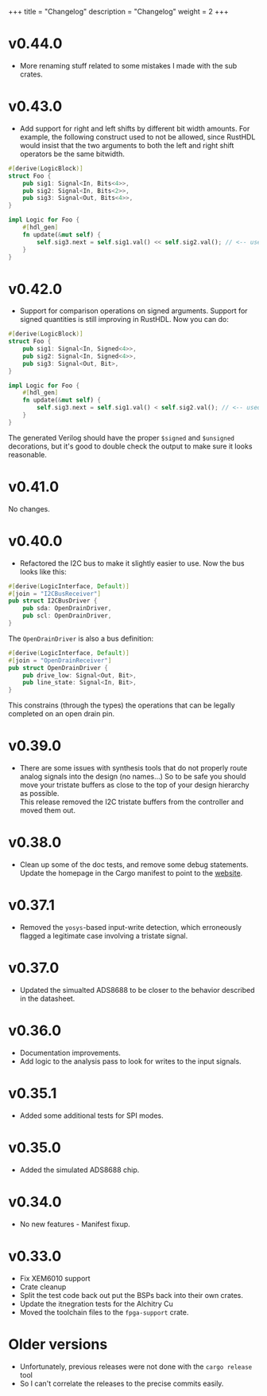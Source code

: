 +++
title = "Changelog"
description = "Changelog"
weight = 2
+++

# v0.44.0

- More renaming stuff related to some mistakes I made with the sub crates.


# v0.43.0

- Add support for right and left shifts by different bit width amounts.  For example,
the following construct used to not be allowed, since RustHDL would insist that the
two arguments to both the left and right shift operators be the same bitwidth.

```rust
#[derive(LogicBlock)]
struct Foo {
    pub sig1: Signal<In, Bits<4>>,
    pub sig2: Signal<In, Bits<2>>,
    pub sig3: Signal<Out, Bits<4>>,
}

impl Logic for Foo {
    #[hdl_gen]
    fn update(&mut self) {
        self.sig3.next = self.sig1.val() << self.sig2.val(); // <-- used to require a bitcast - now it doesn't
    }
}
```

# v0.42.0

- Support for comparison operations on signed arguments.  Support for signed quantities is
still improving in RustHDL.  Now you can do:

```rust
#[derive(LogicBlock)]
struct Foo {
    pub sig1: Signal<In, Signed<4>>,
    pub sig2: Signal<In, Signed<4>>,
    pub sig3: Signal<Out, Bit>,
}

impl Logic for Foo {
    #[hdl_gen]
    fn update(&mut self) {
        self.sig3.next = self.sig1.val() < self.sig2.val(); // <-- used to not work at all.  Now it works
    }
}
```

The generated Verilog should have the proper `$signed` and `$unsigned` decorations, but it's good to double
check the output to make sure it looks reasonable.

# v0.41.0

No changes.

# v0.40.0

- Refactored the I2C bus to make it slightly easier to use.  Now the bus looks like this:

```rust
#[derive(LogicInterface, Default)]
#[join = "I2CBusReceiver"]
pub struct I2CBusDriver {
    pub sda: OpenDrainDriver,
    pub scl: OpenDrainDriver,
}
```

The `OpenDrainDriver` is also a bus definition:

```rust
#[derive(LogicInterface, Default)]
#[join = "OpenDrainReceiver"]
pub struct OpenDrainDriver {
    pub drive_low: Signal<Out, Bit>,
    pub line_state: Signal<In, Bit>,
}
```

This constrains (through the types) the operations that can be legally completed on an open drain pin.

# v0.39.0

- There are some issues with synthesis tools that do not properly route analog signals into the design (no names...)
So to be safe you should move your tristate buffers as close to the top of your design hierarchy as possible.  
This release removed the I2C tristate buffers from the controller and moved them out.

# v0.38.0

- Clean up some of the doc tests, and remove some debug statements.  Update the homepage in the Cargo manifest to 
point to the [website](https://www.rust-hdl.org).

# v0.37.1

- Removed the `yosys`-based input-write detection, which erroneously flagged a legitimate case
involving a tristate signal.

# v0.37.0

- Updated the simualted ADS8688 to be closer to the behavior described in the datasheet.

# v0.36.0

- Documentation improvements.
- Add logic to the analysis pass to look for writes to the input signals.

# v0.35.1

- Added some additional tests for SPI modes.

# v0.35.0

- Added the simulated ADS8688 chip.

# v0.34.0

- No new features - Manifest fixup.

# v0.33.0

- Fix XEM6010 support
- Crate cleanup
- Split the test code back out put the BSPs back into their own crates.
- Update the itnegration tests for the Alchitry Cu
- Moved the toolchain files to the `fpga-support` crate.

# Older versions

- Unfortunately, previous releases were not done with the `cargo release` tool
- So I can't correlate the releases to the precise commits easily.




